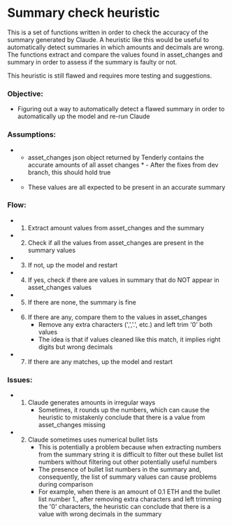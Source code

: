 # Summary check heuristic

This is a set of functions written in order to check the accuracy of the summary generated by Claude. 
A heuristic like this would be useful to automatically detect summaries in which amounts and decimals are wrong.
The functions extract and compare the values found in asset_changes and summary in order to assess if the summary is faulty or not.

This heuristic is still flawed and requires more testing and suggestions.

### Objective:
- Figuring out a way to automatically detect a flawed summary in order to automatically up the model and re-run Claude
  
### Assumptions:
* - asset_changes json object returned by Tenderly contains the accurate amounts of all asset changes 
        * - After the fixes from dev branch, this should hold true
* - These values are all expected to be present in an accurate summary
 
### Flow:
* 1. Extract amount values from asset_changes and the summary
* 2. Check if all the values from asset_changes are present in the summary values
* 3. If not, up the model and restart
* 4. If yes, check if there are values in summary that do NOT appear in asset_changes values
* 5. If there are none, the summary is fine
* 6. If there are any, compare them to the values in asset_changes
        * Remove any extra characters (',','.', etc.) and left trim '0' both values
        * The idea is that if values cleaned like this match, it implies right digits but wrong decimals         
* 7. If there are any matches, up the model and restart

### Issues:
* 1. Claude generates amounts in irregular ways
        * Sometimes, it rounds up the numbers, which can cause the heuristic to mistakenly conclude that there is a value from asset_changes missing
* 2. Claude sometimes uses numerical bullet lists
        * This is potentially a problem because when extracting numbers from the summary string it is difficult to filter out these bullet list numbers without filtering out other potentially useful numbers
        * The presence of bullet list numbers in the summary and, consequently, the list of summary values can cause problems during comparison
        * For example, when there is an amount of 0.1 ETH and the bullet list number 1., after removing extra characters and left trimming the '0' characters, the heuristic can conclude that there is a value with wrong decimals in the summary
